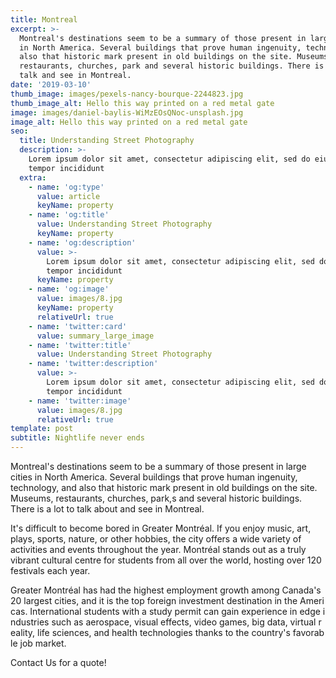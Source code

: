 ```yaml
---
title: Montreal
excerpt: >-
  Montreal's destinations seem to be a summary of those present in large cities
  in North America. Several buildings that prove human ingenuity, technology and
  also that historic mark present in old buildings on the site. Museums,
  restaurants, churches, park and several historic buildings. There is a lot to
  talk and see in Montreal.
date: '2019-03-10'
thumb_image: images/pexels-nancy-bourque-2244823.jpg
thumb_image_alt: Hello this way printed on a red metal gate
image: images/daniel-baylis-WiMzEOsQNoc-unsplash.jpg
image_alt: Hello this way printed on a red metal gate
seo:
  title: Understanding Street Photography
  description: >-
    Lorem ipsum dolor sit amet, consectetur adipiscing elit, sed do eiusmod
    tempor incididunt
  extra:
    - name: 'og:type'
      value: article
      keyName: property
    - name: 'og:title'
      value: Understanding Street Photography
      keyName: property
    - name: 'og:description'
      value: >-
        Lorem ipsum dolor sit amet, consectetur adipiscing elit, sed do eiusmod
        tempor incididunt
      keyName: property
    - name: 'og:image'
      value: images/8.jpg
      keyName: property
      relativeUrl: true
    - name: 'twitter:card'
      value: summary_large_image
    - name: 'twitter:title'
      value: Understanding Street Photography
    - name: 'twitter:description'
      value: >-
        Lorem ipsum dolor sit amet, consectetur adipiscing elit, sed do eiusmod
        tempor incididunt
    - name: 'twitter:image'
      value: images/8.jpg
      relativeUrl: true
template: post
subtitle: Nightlife never ends
---
```

Montreal's destinations seem to be a summary of those present in large cities in North America. Several buildings that prove human ingenuity, technology, and also that historic mark present in old buildings on the site. Museums, restaurants, churches, park,s and several historic buildings. There is a lot to talk about and see in Montreal.

It's difficult to become bored in Greater Montréal. If you enjoy music, art, plays, sports, nature, or other hobbies, the city offers a wide variety of activities and events throughout the year. Montréal stands out as a truly vibrant cultural centre for students from all over the world, hosting over 120 festivals each year.

Greater Montréal has had the highest employment growth among Canada's 20 largest cities, and it is the top foreign investment destination in the Americas. International students with a study permit can gain experience in edge industries such as aerospace, visual effects, video games, big data, virtual reality, life sciences, and health technologies thanks to the country's favorable job market.

Contact Us for a quote!
